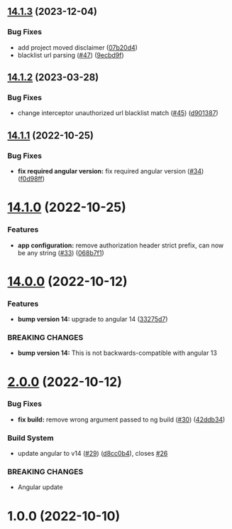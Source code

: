 ## [14.1.3](https://github.com/mari8i/ngx-auth-utils/compare/v14.1.2...v14.1.3) (2023-12-04)


### Bug Fixes

* add project moved disclaimer ([07b20d4](https://github.com/mari8i/ngx-auth-utils/commit/07b20d4b251911dbadc65799174b7282bd98f03b))
* blacklist url parsing ([#47](https://github.com/mari8i/ngx-auth-utils/issues/47)) ([9ecbd9f](https://github.com/mari8i/ngx-auth-utils/commit/9ecbd9f042d90fee6cecfe997a200d31bb3022f7))

## [14.1.2](https://github.com/mari8i/ngx-auth-utils/compare/v14.1.1...v14.1.2) (2023-03-28)


### Bug Fixes

* change interceptor unauthorized url blacklist match ([#45](https://github.com/mari8i/ngx-auth-utils/issues/45)) ([d901387](https://github.com/mari8i/ngx-auth-utils/commit/d901387523904e10d9790b5b7e215d55bf989ed2))

## [14.1.1](https://github.com/mari8i/ngx-auth-utils/compare/v14.1.0...v14.1.1) (2022-10-25)


### Bug Fixes

* **fix required angular version:** fix required angular version ([#34](https://github.com/mari8i/ngx-auth-utils/issues/34)) ([f0d98ff](https://github.com/mari8i/ngx-auth-utils/commit/f0d98ff01e0f7f6b09205eb9fb9c93995ff8b411))

# [14.1.0](https://github.com/mari8i/ngx-auth-utils/compare/v14.0.0...v14.1.0) (2022-10-25)


### Features

* **app configuration:** remove authorization header strict prefix, can now be any string ([#33](https://github.com/mari8i/ngx-auth-utils/issues/33)) ([068b7f1](https://github.com/mari8i/ngx-auth-utils/commit/068b7f1f1ad53e65472b980337c48ca2ced0eac4))

# [14.0.0](https://github.com/mari8i/ngx-auth-utils/compare/v13.0.0...v14.0.0) (2022-10-12)


### Features

* **bump version 14:** upgrade to angular 14 ([33275d7](https://github.com/mari8i/ngx-auth-utils/commit/33275d7be33fdb6694de0098031db3bc304f74e0))


### BREAKING CHANGES

* **bump version 14:** This is not backwards-compatible with angular 13

# [2.0.0](https://github.com/mari8i/ngx-auth-utils/compare/v1.0.0...v2.0.0) (2022-10-12)


### Bug Fixes

* **fix build:** remove wrong argument passed to ng build ([#30](https://github.com/mari8i/ngx-auth-utils/issues/30)) ([42ddb34](https://github.com/mari8i/ngx-auth-utils/commit/42ddb343ea4b28728f0476a3cc62132f370b708b))


### Build System

* update angular to v14 ([#29](https://github.com/mari8i/ngx-auth-utils/issues/29)) ([d8cc0b4](https://github.com/mari8i/ngx-auth-utils/commit/d8cc0b43b5a939d53a637906cbde18ca4df6cdeb)), closes [#26](https://github.com/mari8i/ngx-auth-utils/issues/26)


### BREAKING CHANGES

* Angular update

# 1.0.0 (2022-10-10)
